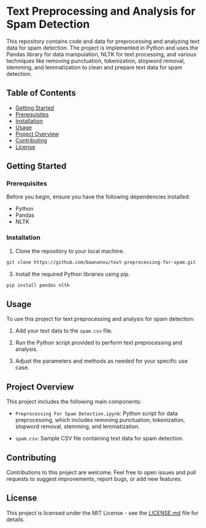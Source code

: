 # Text Preprocessing and Analysis for Spam Detection

This repository contains code and data for preprocessing and analyzing text data for spam detection. The project is implemented in Python and uses the Pandas library for data manipulation, NLTK for text processing, and various techniques like removing punctuation, tokenization, stopword removal, stemming, and lemmatization to clean and prepare text data for spam detection.

## Table of Contents

- [Getting Started](#getting-started)
- [Prerequisites](#prerequisites)
- [Installation](#installation)
- [Usage](#usage)
- [Project Overview](#project-overview)
- [Contributing](#contributing)
- [License](#license)

## Getting Started

### Prerequisites

Before you begin, ensure you have the following dependencies installed:

- Python
- Pandas
- NLTK

### Installation

1. Clone the repository to your local machine.
```bash
git clone https://github.com/baananou/text-preprocessing-for-spam.git
```
3. Install the required Python libraries using pip.
```bash
pip install pandas nltk
```

## Usage

To use this project for text preprocessing and analysis for spam detection:

1. Add your text data to the `spam.csv` file.

2. Run the Python script provided to perform text preprocessing and analysis.

3. Adjust the parameters and methods as needed for your specific use case.

## Project Overview

This project includes the following main components:

- `Preprocessing For Spam Detection.ipynb`: Python script for data preprocessing, which includes removing punctuation, tokenization, stopword removal, stemming, and lemmatization.

- `spam.csv`: Sample CSV file containing text data for spam detection.

## Contributing

Contributions to this project are welcome. Feel free to open issues and pull requests to suggest improvements, report bugs, or add new features.

## License

This project is licensed under the MIT License - see the [LICENSE.md](LICENSE.md) file for details.
